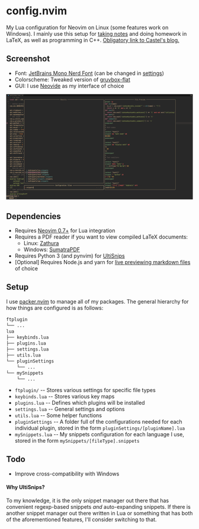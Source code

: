 # config.nvim

My Lua configuration for Neovim on Linux (some features work on Windows). I
mainly use this setup for [taking notes](https://github.com/kylechui/latex) and
doing homework in LaTeX, as well as programming in C++.
[Obligatory link to Castel's blog.](https://castel.dev/post/lecture-notes-1/)

## Screenshot

- Font: [JetBrains Mono Nerd
  Font](https://github.com/ryanoasis/nerd-fonts/tree/master/patched-fonts/JetBrainsMono/Ligatures)
  (can be changed in
  [settings](https://github.com/kylechui/config.nvim/blob/f8ed82242dd8b55271ea2f3b453d15b9be8d5df9/lua/settings.lua#L13))
- Colorscheme: Tweaked version of
  [gruvbox-flat](https://github.com/eddyekofo94/gruvbox-flat.nvim)
- GUI: I use [Neovide](https://github.com/neovide/neovide) as my interface of
  choice

![nvim](./screenshot.png)

## Dependencies

  - Requires [Neovim 0.7+](https://github.com/neovim/neovim/releases/tag/v0.6.0)
  for Lua integration
- Requires a PDF reader if you want to view compiled LaTeX documents:
  - Linux: [Zathura](https://pwmt.org/projects/zathura/)
  - Windows:
    [SumatraPDF](https://www.sumatrapdfreader.org/download-free-pdf-viewer)
- Requires Python 3 (and pynvim) for
  [UltiSnips](https://github.com/sirver/UltiSnips)
- [Optional] Requires Node.js and yarn for [live previewing markdown
  files](https://github.com/iamcco/markdown-preview.nvim)
  of choice

## Setup

I use [packer.nvim](https://github.com/wbthomason/packer.nvim) to manage all of
my packages. The general hierarchy for how things are configured is as follows:

```
ftplugin
└── ...
lua
├── keybinds.lua
├── plugins.lua
├── settings.lua
├── utils.lua
└── pluginSettings
    └── ...
└── mySnippets
    └── ...
```

- `ftplugin/` -- Stores various settings for specific file types
- `keybinds.lua` -- Stores various key maps
- `plugins.lua` -- Defines which plugins will be installed
- `settings.lua` -- General settings and options
- `utils.lua` -- Some helper functions
- `pluginSettings` -- A folder full of the configurations needed for each
  individual plugin, stored in the form `pluginSettings/[pluginName].lua`
- `mySnippets.lua` -- My snippets configuration for each language I use, stored
  in the form `mySnippets/[fileType].snippets`

## Todo

- Improve cross-compatibility with Windows

#### Why UltiSnips?

To my knowledge, it is the only snippet manager out there that has convenient
regexp-based snippets _and_ auto-expanding snippets. If there is another
snippet manager out there written in Lua or something that has both of the
aforementioned features, I'll consider switching to that.
